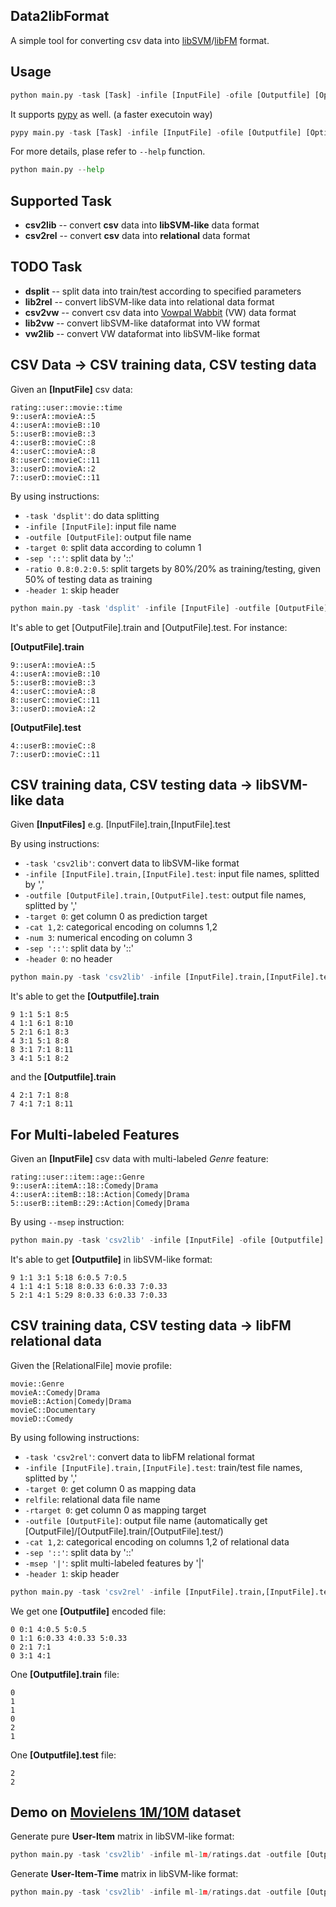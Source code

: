 ## Data2libFormat
A simple tool for converting csv data into [libSVM](http://www.csie.ntu.edu.tw/~cjlin/libsvm/)/[libFM](http://www.libfm.org/) format.

## Usage
```python
python main.py -task [Task] -infile [InputFile] -ofile [Outputfile] [Options]
```

It supports [pypy](http://pypy.org/) as well. (a faster executoin way)
```python
pypy main.py -task [Task] -infile [InputFile] -ofile [Outputfile] [Options]
```

For more details, plase refer to `--help` function.
```python
python main.py --help
```

## Supported Task
* **csv2lib** -- convert **csv** data into **libSVM-like** data format
* **csv2rel** -- convert **csv** data into **relational** data format

## TODO Task
* **dsplit** -- split data into train/test according to specified parameters
* **lib2rel** -- convert libSVM-like data into relational data format
* **csv2vw** -- convert csv data into [Vowpal Wabbit](https://github.com/JohnLangford/vowpal_wabbit) (VW) data format
* **lib2vw** -- convert libSVM-like dataformat into VW format
* **vw2lib** -- convert VW dataformat into libSVM-like format


## CSV Data -> CSV training data, CSV testing data
Given an **[InputFile]** csv data:
```csv
rating::user::movie::time
9::userA::movieA::5
4::userA::movieB::10
5::userB::movieB::3
4::userB::movieC::8
4::userC::movieA::8
8::userC::movieC::11
3::userD::movieA::2
7::userD::movieC::11
```

By using instructions:
* `-task 'dsplit'`: do data splitting
* `-infile [InputFile]`: input file name
* `-outfile [OutputFile]`: output file name
* `-target 0`: split data according to column 1
* `-sep '::'`: split data by '::'
* `-ratio 0.8:0.2:0.5`: split targets by 80%/20% as training/testing, given 50% of testing data as training
* `-header 1`: skip header

```python
python main.py -task 'dsplit' -infile [InputFile] -outfile [OutputFile] -target 0 -sep '::' -ratio 0.8:0.2:0.5 -header 1
```

It's able to get [OutputFile].train and [OutputFile].test. For instance:

**[OutputFile].train**
```csv
9::userA::movieA::5
4::userA::movieB::10
5::userB::movieB::3
4::userC::movieA::8
8::userC::movieC::11
3::userD::movieA::2
```
**[OutputFile].test**
```csv
4::userB::movieC::8
7::userD::movieC::11
```

## CSV training data, CSV testing data -> libSVM-like data
Given **[InputFiles]** e.g. [InputFile].train,[InputFile].test

By using instructions:
* `-task 'csv2lib'`: convert data to libSVM-like format
* `-infile [InputFile].train,[InputFile].test`: input file names, splitted by ','
* `-outfile [OutputFile].train,[OutputFile].test`: output file names, splitted by ','
* `-target 0`: get column 0 as prediction target
* `-cat 1,2`: categorical encoding on columns 1,2
* `-num 3`: numerical encoding on column 3
* `-sep '::'`: split data by '::'
* `-header 0`: no header

```python
python main.py -task 'csv2lib' -infile [InputFile].train,[InputFile].test -outfile [OutputFile].train,[OutputFile].test -target 0 -cat 1,2 -num 3 -sep '::' -header 0
```

It's able to get the **[Outputfile].train**
```csv
9 1:1 5:1 8:5
4 1:1 6:1 8:10
5 2:1 6:1 8:3
4 3:1 5:1 8:8
8 3:1 7:1 8:11
3 4:1 5:1 8:2
```
and the **[Outputfile].train**
```csv
4 2:1 7:1 8:8
7 4:1 7:1 8:11
```

## For Multi-labeled Features
Given an **[InputFile]** csv data with multi-labeled *Genre* feature:
```csv
rating::user::item::age::Genre
9::userA::itemA::18::Comedy|Drama
4::userA::itemB::18::Action|Comedy|Drama
5::userB::itemB::29::Action|Comedy|Drama
```
By using `--msep` instruction:
```python
python main.py -task 'csv2lib' -infile [InputFile] -ofile [Outputfile] -target 0 -cat 1,2,4 -num 3 -sep '::' -msep '|' -head 1
```
It's able to get **[Outputfile]** in libSVM-like format:
```
9 1:1 3:1 5:18 6:0.5 7:0.5
4 1:1 4:1 5:18 8:0.33 6:0.33 7:0.33
5 2:1 4:1 5:29 8:0.33 6:0.33 7:0.33
```

## CSV training data, CSV testing data -> libFM relational data
Given the [RelationalFile] movie profile:
```csv
movie::Genre
movieA::Comedy|Drama
movieB::Action|Comedy|Drama
movieC::Documentary
movieD::Comedy
```

By using following instructions:
* `-task 'csv2rel'`: convert data to libFM relational format
* `-infile [InputFile].train,[InputFile].test`: train/test file names, splitted by ','
* `-target 0`: get column 0 as mapping data
* `relfile`: relational data file name
* `-rtarget 0`: get column 0 as mapping target
* `-outfile [OutputFile]`: output file name (automatically get [OutputFile]/[OutputFile].train/[OutputFile].test/)
* `-cat 1,2`: categorical encoding on columns 1,2 of relational data
* `-sep '::'`: split data by '::'
* `-msep '|'`: split multi-labeled features by '|'
* `-header 1`: skip header

```python
python main.py -task 'csv2rel' -infile [InputFile].train,[InputFile].test -target 0 -relfile [RelationalFile] -rtarget 0 -ofile [Outputfile]  -cat 1,2 -sep '::' -msep '|' -head 1
```
We get one **[Outputfile]** encoded file:
```csv
0 0:1 4:0.5 5:0.5
0 1:1 6:0.33 4:0.33 5:0.33
0 2:1 7:1
0 3:1 4:1
```
One **[Outputfile].train** file:
```csv
0
1
1
0
2
1
```
One **[Outputfile].test** file:
```csv
2
2
```

## Demo on [Movielens 1M/10M](http://grouplens.org/datasets/movielens/) dataset
Generate pure **User-Item** matrix in libSVM-like format:
```python
python main.py -task 'csv2lib' -infile ml-1m/ratings.dat -outfile [Outputfile] -sep '::' -target 2 -cat 0,1 -header 0
```

Generate **User-Item-Time** matrix in libSVM-like format:
```python
python main.py -task 'csv2lib' -infile ml-1m/ratings.dat -outfile [Outputfile] -sep '::' -target 2 -cat 0,1 -num 2 -header 0
```
